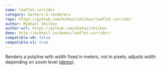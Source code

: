 ```yaml
---
name: leaflet-corridor
category: markers-&-renderers
repo: https://github.com/mikhailshilkov/leaflet-corridor
author: Mikhail Shilkov
author-url: https://github.com/mikhailshilkov
demo: http://mikhail.io/demos/leaflet-corridor/
compatible-v0: false
compatible-v1: true
---
```


Renders a polyline with width fixed in meters, not in pixels; adjusts width depending on zoom level (<a href="http://mikhail.io/demos/leaflet-corridor/">demo</a>).
